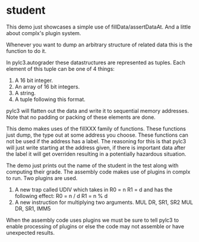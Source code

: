 student
===

This demo just showcases a simple use of fillData/assertDataAt.
And a little about complx's plugin system.

Whenever you want to dump an arbitrary structure of related data this is the function
to do it.

In pylc3.autograder these datastructures are represented as tuples.
Each element of this tuple can be one of 4 things:

1) A 16 bit integer.
2) An array of 16 bit integers.
3) A string.
4) A tuple following this format.

pylc3 will flatten out the data and write it to sequential memory addresses. Note that
no padding or packing of these elements are done.

This demo makes uses of the fillXXX family of functions. These functions just dump,
the type out at some address you choose. These functions can not be used if the
address has a label. The reasoning for this is that pylc3 will just write starting at the
address given, if there is important data after the label it will get overriden resulting
in a potentially hazardous situation.

The demo just prints out the name of the student in the test along with computing their grade.
The assembly code makes use of plugins in complx to run. Two plugins are used.

1) A new trap called UDIV which takes in R0 = n R1 = d and has the following effect:
  R0 = n / d
  R1 = n % d
2) A new instruction for multiplying two arguments.
  MUL DR, SR1, SR2
  MUL DR, SR1, IMM5

When the assembly code uses plugins we must be sure to tell pylc3 to enable processing of plugins
or else the code may not assemble or have unexpected results.

